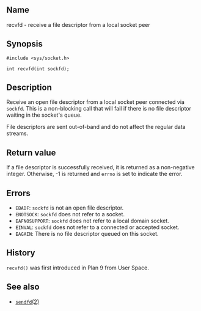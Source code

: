 ## Name

recvfd - receive a file descriptor from a local socket peer

## Synopsis

```**c++
#include <sys/socket.h>

int recvfd(int sockfd);
```

## Description

Receive an open file descriptor from a local socket peer connected via `sockfd`. This is a non-blocking call that will fail if there is no file descriptor waiting in the socket's queue.

File descriptors are sent out-of-band and do not affect the regular data streams.

## Return value

If a file descriptor is successfully received, it is returned as a non-negative integer. Otherwise, -1 is returned and `errno` is set to indicate the error.

## Errors

* `EBADF`: `sockfd` is not an open file descriptor.
* `ENOTSOCK`: `sockfd` does not refer to a socket.
* `EAFNOSUPPORT`: `sockfd` does not refer to a local domain socket.
* `EINVAL`: `sockfd` does not refer to a connected or accepted socket.
* `EAGAIN`: There is no file descriptor queued on this socket.

## History

`recvfd()` was first introduced in Plan 9 from User Space.

## See also

* [`sendfd`(2)](sendfd.md)
